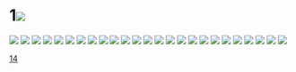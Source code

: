 # 1![](../img/13/00000001.jpg)
![](../img/13/00000002.jpg)
![](../img/13/00000003.jpg)
![](../img/13/00000004.jpg)
![](../img/13/00000005.jpg)
![](../img/13/00000006.jpg)
![](../img/13/00000007.jpg)
![](../img/13/00000008.jpg)
![](../img/13/00000009.jpg)
![](../img/13/00000010.jpg)
![](../img/13/00000011.jpg)
![](../img/13/00000012.jpg)
![](../img/13/00000013.jpg)
![](../img/13/00000014.jpg)
![](../img/13/00000015.jpg)
![](../img/13/00000016.jpg)
![](../img/13/00000017.jpg)
![](../img/13/00000018.jpg)
![](../img/13/00000019.jpg)
![](../img/13/00000020.jpg)
![](../img/13/00000021.jpg)
![](../img/13/00000022.jpg)
![](../img/13/00000023.jpg)
![](../img/13/00000024.jpg)
![](../img/13/00000025.jpg)
![](../img/13/00000026.jpg)

[14](../dir/14.md)
